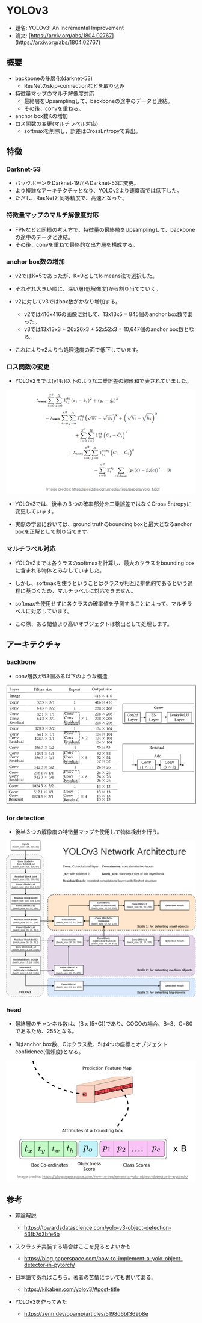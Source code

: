 # YOLOv3

- 題名: YOLOv3: An Incremental Improvement
- 論文: [https://arxiv.org/abs/1804.02767](https://arxiv.org/abs/1804.02767)

## 概要

- backboneの多層化(darknet-53)
  - ResNetのskip-connectionなどを取り込み
- 特徴量マップのマルチ解像度対応
  - 最終層をUpsamplingして、backboneの途中のデータと連結。
  - その後、convを重ねる。
- anchor box数Kの増加
- ロス関数の変更(マルチラベル対応)
  - softmaxを削除し、誤差はCrossEntropyで算出。

## 特徴

### Darknet-53

- バックボーンをDarknet-19からDarknet-53に変更。
- より複雑なアーキテクチャとなり、YOLOv2より速度面では低下した。
- ただし、ResNetと同等精度で、高速となった。

### 特徴量マップのマルチ解像度対応

- FPNなどと同様の考え方で、特徴量の最終層をUpsamplingして、backboneの途中のデータと連結。
- その後、convを重ねて最終的な出力層を構成する。

### anchor box数の増加

- v2ではK=5であったが、K=9としてk-means法で選択した。
- それぞれ大きい順に、深い層(低解像度)から割り当てていく。

- v2に対してv3ではbox数がかなり増加する。
  - v2では416x416の画像に対して、13x13x5 = 845個のanchor box数であった。
  - v3では13x13x3 + 26x26x3 + 52x52x3 = 10,647個のanchor box数となる。

- これによりv2よりも処理速度の面で低下しています。

### ロス関数の変更

- YOLOv2までは(v1も)以下のような二乗誤差の線形和で表されていました。

![](./img/yolo_v3_previous_loss_func.png)

- YOLOv3では、後半の３つの確率部分を二乗誤差ではなくCross Entropyに変更しています。

- 実際の学習においては、ground truthのbounding boxと最大となるanchor boxを正解として割り当てます。

### マルチラベル対応

- YOLOv2までは各クラスのsoftmaxを計算し、最大のクラスをbounding boxに含まれる物体とみなしていました。

- しかし、softmaxを使うということはクラスが相互に排他的であるという過程に基づくため、マルチラベルに対応できません。

- softmaxを使用せずに各クラスの確率値を予測することによって、マルチラベルに対応しています。

- この際、ある閾値より高いオブジェクトは検出として処理します。

## アーキテクチャ

### backbone

- conv層数が53個ある以下のような構造

![](./img/yolo_v3_architecture_backbone.png)

### for detection

- 後半３つの解像度の特徴量マップを使用して物体検出を行う。

![](./img/yolo_v3_architecture_overview.png)

### head

- 最終層のチャンネル数は、(B x (5+C))であり、COCOの場合、B=3、C=80であるため、255となる。

- Bはanchor box数、Cはクラス数、5は4つの座標とオブジェクトconfidence(信頼度)となる。

![](./img/yolo_v3_archtecture_head.png)

## 参考

- 理論解説
  - https://towardsdatascience.com/yolo-v3-object-detection-53fb7d3bfe6b

- スクラッチ実装する場合はここを見るとよいかも
  - https://blog.paperspace.com/how-to-implement-a-yolo-object-detector-in-pytorch/

- 日本語であればこちら。著者の苦情についても書いてある。
  - https://kikaben.com/yolov3/#post-title

- YOLOv3を作ってみた
  - https://zenn.dev/opamp/articles/5198d6bf369b8e